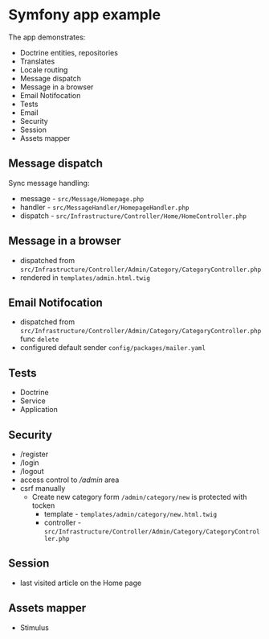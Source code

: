 # Symfony app example

The app demonstrates:

- Doctrine entities, repositories
- Translates
- Locale routing
- Message dispatch
- Message in a browser
- Email Notifocation
- Tests
- Email
- Security
- Session
- Assets mapper

## Message dispatch

Sync message handling:

- message - `src/Message/Homepage.php`
- handler - `src/MessageHandler/HomepageHandler.php`
- dispatch - `src/Infrastructure/Controller/Home/HomeController.php`

## Message in a browser

- dispatched from `src/Infrastructure/Controller/Admin/Category/CategoryController.php`
- rendered in `templates/admin.html.twig`

## Email Notifocation

- dispatched from `src/Infrastructure/Controller/Admin/Category/CategoryController.php` func `delete`
- configured default sender `config/packages/mailer.yaml`

## Tests

- Doctrine
- Service
- Application

## Security

- /register
- /login
- /logout
- access control to */admin* area
- csrf manually
  - Create new category form `/admin/category/new` is protected with tocken
    - template - `templates/admin/category/new.html.twig`
    - controller - `src/Infrastructure/Controller/Admin/Category/CategoryController.php`

## Session

- last visited article on the Home page

## Assets mapper

- Stimulus
